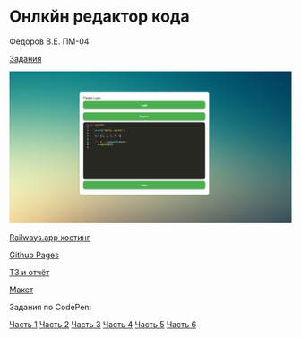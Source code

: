 # Онлкйн редактор кода

Федоров В.Е. ПМ-04

[Задания](https://docs.google.com/document/d/18_FjXRwT2bI6C7pi3LjRDNZrfZ72d80pdSqeV0Srsw0/edit?usp=sharing)

![Editor](./other/Editor.png)

[Railways.app хостинг](https://editor-production-1614.up.railway.app/)

[Github Pages](https://fenixfve.github.io/)

[ТЗ и отчёт](https://docs.google.com/document/d/1bFHqAHtFTq2yNcr0VE3uKuErmrWbes-ASwODcJDlj1Q/edit)

[Макет](https://www.figma.com/proto/dRPJXVt8BsXN5K4xdME5oL/Editor?node-id=104-3&mode=design&t=p8RwjkHNoaUW4KgJ-1)

Задания по CodePen:

[Часть 1](https://codepen.io/collection/gYGKNv)
[Часть 2](https://codepen.io/collection/Exwpzm)
[Часть 3](https://codepen.io/collection/qOPwbY)
[Часть 4](https://codepen.io/collection/OLOLNw)
[Часть 5](https://codepen.io/collection/JGOWVw)
[Часть 6](https://codepen.io/collection/qOVzwg)